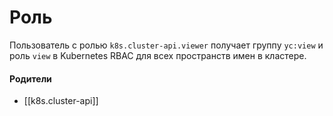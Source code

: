 # Роль

Пользователь с ролью `k8s.cluster-api.viewer` получает группу `yc:view` и роль `view` в Kubernetes RBAC для всех пространств имен в кластере.


#### Родители

- [[k8s.cluster-api]]
